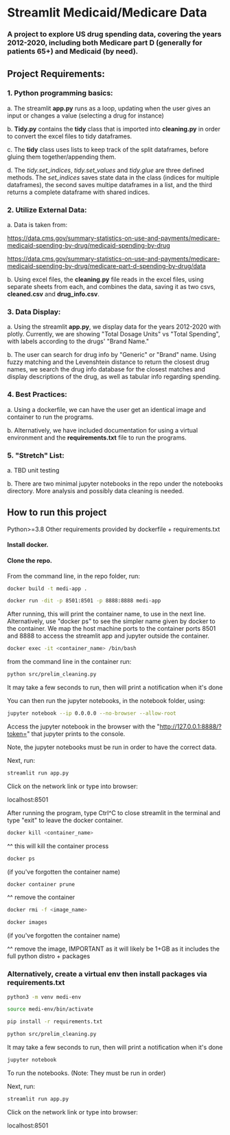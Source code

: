 # Streamlit Medicaid/Medicare Data
### A project to explore US drug spending data, covering the years 2012-2020, including both Medicare part D (generally for patients 65+) and Medicaid (by need).


## Project Requirements:

### 1. Python programming basics:
  
  a. The streamlit **app.py** runs as a loop, updating when the user gives an input or changes a value (selecting a drug for instance)
  
  b. **Tidy.py** contains the **tidy** class that is imported into **cleaning.py** in order to convert the excel files to tidy dataframes.
  
  c. The **tidy** class uses lists to keep track of the split dataframes, before gluing them together/appending them.
  
  d. The *tidy.set_indices*, *tidy.set_values* and *tidy.glue* are three defined methods. The *set_indices* saves state data in the class (indices for multiple dataframes), the second saves multipe dataframes in a list, and the third returns a complete dataframe with shared indices.

### 2. Utilize External Data:
  
  a. Data is taken from:
  
  https://data.cms.gov/summary-statistics-on-use-and-payments/medicare-medicaid-spending-by-drug/medicaid-spending-by-drug
  
  https://data.cms.gov/summary-statistics-on-use-and-payments/medicare-medicaid-spending-by-drug/medicare-part-d-spending-by-drug/data
  
  b. Using excel files, the **cleaning.py** file reads in the excel files, using separate sheets from each, and combines the data, saving it as two csvs, **cleaned.csv** and **drug_info.csv**.

### 3. Data Display:
  
  a. Using the streamlit **app.py**, we display data for the years 2012-2020 with plotly. Currently, we are showing "Total Dosage Units" vs "Total      Spending", with labels according to the drugs' "Brand Name."
  
  b. The user can search for drug info by "Generic" or "Brand" name. Using fuzzy matching and the Levenshtein distance to return the closest drug names, we search the drug info database for the closest matches and display descriptions of the drug, as well as tabular info regarding spending.
  
### 4. Best Practices:
  
  a. Using a dockerfile, we can have the user get an identical image and container to run the programs.
  
  b. Alternatively, we have included documentation for using a virtual environment and the **requirements.txt** file to run the programs.
  
### 5. "Stretch" List:
  
  a. TBD unit testing
  
  b. There are two minimal jupyter notebooks in the repo under the notebooks directory. More analysis and possibly data cleaning is needed.



## How to run this project
Python>=3.8
Other requirements provided by dockerfile + requirements.txt

#### Install docker.

#### Clone the repo.

From the command line, in the repo folder, run:
```bash
docker build -t medi-app .
```
```bash
docker run -dit -p 8501:8501 -p 8888:8888 medi-app
```


After running, this will print the container name, to use in the next line. Alternatively, use "docker ps" to see the simpler name given by docker to the container. We map the host machine ports to the container ports 8501 and 8888 to access the streamlit app and jupyter outside the container.

```bash
docker exec -it <container_name> /bin/bash
```
from the command line in the container run:
```bash
python src/prelim_cleaning.py
```
It may take a few seconds to run, then will print a notification when it's done

You can then run the jupyter notebooks, in the notebook folder, using:

```bash
jupyter notebook --ip 0.0.0.0 --no-browser --allow-root
```

Access the jupyter notebook in the browser with the "http://127.0.0.1:8888/?token=" that jupyter prints to the console.

Note, the jupyter notebooks must be run in order to have the correct data.

Next, run:
```bash
streamlit run app.py
```

Click on the network link or type into browser:

localhost:8501


After running the program, type Ctrl^C to close streamlit in the terminal and type "exit" to leave the docker container.

```bash
docker kill <container_name>
```  
^^ this will kill the container process

```bash
docker ps
```
(if you've forgotten the container name)

```bash
docker container prune
``` 	
^^ remove the container

```bash
docker rmi -f <image_name>
```
```bash
docker images
```
(if you've forgotten the container name)

^^ remove the image, IMPORTANT as it will likely be 1+GB as it includes the full python distro + packages

### Alternatively, create a virtual env then install packages via requirements.txt

```bash
python3 -m venv medi-env
```

```bash
source medi-env/bin/activate
```

```bash
pip install -r requirements.txt
```
```bash
python src/prelim_cleaning.py
```
It may take a few seconds to run, then will print a notification when it's done

```bash
jupyter notebook
```
To run the notebooks. (Note: They must be run in order)

Next, run:
```bash
streamlit run app.py
```
Click on the network link or type into browser:

localhost:8501



